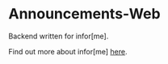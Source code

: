 # Announcements-Web

Backend written for infor[me].

Find out more about infor[me] [here](http://infor.me).

